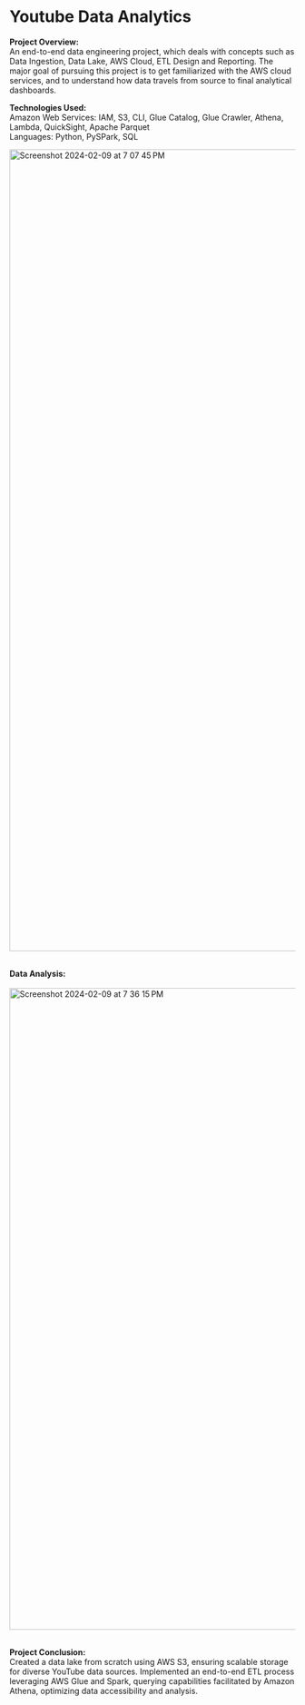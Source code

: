 # Youtube Data Analytics

<strong>Project Overview:</strong> <br>
An end-to-end data engineering project, which deals with concepts such as Data Ingestion, Data Lake, AWS Cloud, ETL Design and Reporting.
The major goal of pursuing this project is to get familiarized with the AWS cloud services, and to understand how data travels from source to final analytical dashboards. 

<strong>Technologies Used:</strong> <br>
Amazon Web Services: IAM, S3, CLI, Glue Catalog, Glue Crawler, Athena, Lambda, QuickSight, Apache Parquet <br>
Languages: Python, PySPark, SQL

<img width="1413" alt="Screenshot 2024-02-09 at 7 07 45 PM" src="https://github.com/ShwetSaoji/Data_engineering_yt_analysis/assets/112597837/7aedafe9-bc04-472d-8bb9-b281b7a85b22">  <br>  <br>

<strong>Data Analysis:</strong> <br>  <br>
<img width="1131" alt="Screenshot 2024-02-09 at 7 36 15 PM" src="https://github.com/ShwetSaoji/Data_engineering_yt_analysis/assets/112597837/f5878f34-937f-479d-b2bb-4950765723a9">

<br>
<strong>Project Conclusion:</strong> <br>  
Created a data lake from scratch using AWS S3, ensuring scalable storage for diverse YouTube data sources.
Implemented an end-to-end ETL process leveraging AWS Glue and Spark, querying capabilities facilitated by
Amazon Athena, optimizing data accessibility and analysis.


